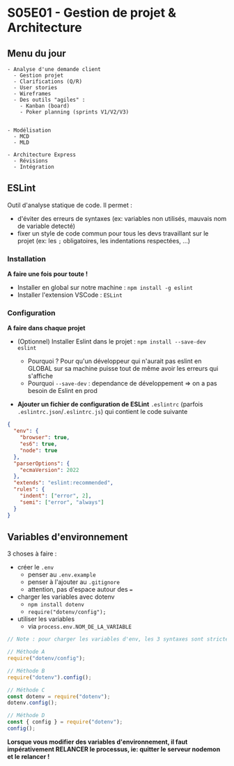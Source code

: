 # S05E01 - Gestion de projet & Architecture

## Menu du jour

```
- Analyse d'une demande client
  - Gestion projet
  - Clarifications (Q/R)
  - User stories
  - Wireframes
  - Des outils "agiles" :
    - Kanban (board)
    - Poker planning (sprints V1/V2/V3)


- Modélisation
  - MCD
  - MLD

- Architecture Express
  - Révisions
  - Intégration
```


## ESLint

Outil d'analyse statique de code. Il permet : 
- d'éviter des erreurs de syntaxes (ex: variables non utilisés, mauvais nom de variable detecté)
- fixer un style de code commun pour tous les devs travaillant sur le projet (ex: les `;` obligatoires, les indentations respectées, ...)

### Installation 

**A faire une fois pour toute !**

- Installer en global sur notre machine : `npm install -g eslint`
- Installer l'extension VSCode : `ESLint`

### Configuration 

**A faire dans chaque projet**

- (Optionnel) Installer Eslint dans le projet : `npm install --save-dev eslint`
  - Pourquoi ? Pour qu'un développeur qui n'aurait pas eslint en GLOBAL sur sa machine puisse tout de même avoir les erreurs qui s'affiche 
  - Pourquoi `--save-dev` : dependance de développement => on a pas besoin de Eslint en prod

- **Ajouter un fichier de configuration de ESLint** `.eslintrc` (parfois `.eslintrc.json`/`.eslintrc.js`) qui contient le code suivante


```json
{
  "env": {
    "browser": true,
    "es6": true,
    "node": true
  },
  "parserOptions": {
    "ecmaVersion": 2022
  },
  "extends": "eslint:recommended",
  "rules": {
    "indent": ["error", 2],
    "semi": ["error", "always"]
  }
}
```

## Variables d'environnement

3 choses à faire : 
- créer le `.env`
  - penser au `.env.example`
  - penser à l'ajouter au `.gitignore`
  - attention, pas d'espace autour des `=`
- charger les variables avec dotenv
  - `npm install dotenv`
  - `require("dotenv/config");`
- utiliser les variables 
  - via `process.env.NOM_DE_LA_VARIABLE`

```js
// Note : pour charger les variables d'env, les 3 syntaxes sont strictement équivalente (dans notre situation)

// Méthode A
require("dotenv/config");

// Méthode B
require("dotenv").config();

// Méthode C
const dotenv = require("dotenv");
dotenv.config();

// Méthode D
const { config } = require("dotenv");
config();
```

**Lorsque vous modifier des variables d'environnement, il faut impérativement RELANCER le processus, ie: quitter le serveur nodemon et le relancer !**

